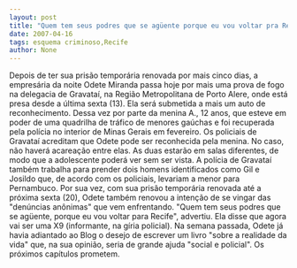 ```yaml
---
layout: post
title: "Quem tem seus podres que se agüente porque eu vou voltar pra Recife"
date: 2007-04-16
tags: esquema criminoso,Recife
author: None
---
```

Depois de ter sua prisão temporária renovada por mais cinco dias, a empresária da noite Odete Miranda passa hoje por mais uma prova de fogo na delegacia de Gravataí, na Região Metropolitana de Porto Alere, onde está presa desde a última sexta (13).
Ela será submetida a mais um auto de reconhecimento. Dessa vez por parte da menina A., 12 anos, que esteve em poder de uma quadrilha de tráfico de menores gaúchas e foi recuperada pela polícia no interior de Minas Gerais em fevereiro.
Os policiais de Gravataí acreditam que Odete pode ser reconhecida pela menina. No caso, não haverá acareação entre elas. As duas estarão em salas diferentes, de modo que a adolescente poderá ver sem ser vista. 
A polícia de Gravataí também trabalha para prender dois homens identificados como Gil e Josildo que, de acordo com os policiais, levariam a menor para Pernambuco.
Por sua vez, com sua prisão temporária renovada até a próxima sexta (20), Odete também renovou a intenção de se vingar das \"denúncias anônimas\" que vem enfrentando.
\"Quem tem seus podres que se agüente, porque eu vou voltar para Recife\", advertiu. Ela disse que agora vai ser uma X9 (informante, na gíria policial).
Na semana passada,&nbsp;Odete já havia adiantado ao Blog o desejo de&nbsp;escrever um livro \"sobre a realidade da vida\" que, na sua opinião, seria de grande ajuda \"social e policial\".
Os próximos capítulos prometem. 
